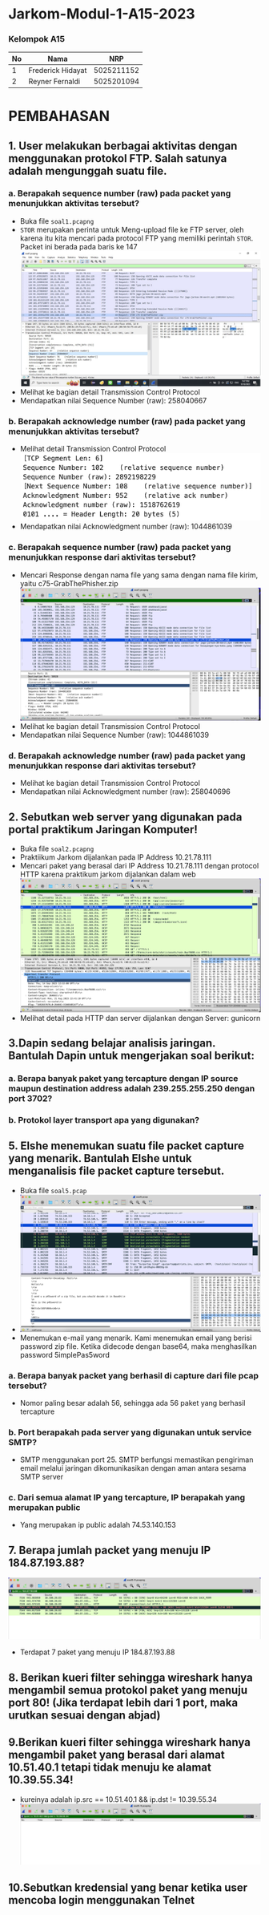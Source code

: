 # Jarkom-Modul-1-A15-2023

### Kelompok A15

| **No** | **Nama**                   | **NRP**    |
| ------ | -------------------------- | ---------- |
| 1      | Frederick Hidayat          | 5025211152 |
| 2      | Reyner Fernaldi            | 5025201094 |


# PEMBAHASAN

## 1. User melakukan berbagai aktivitas dengan menggunakan protokol FTP. Salah satunya adalah mengunggah suatu file.

### a. Berapakah sequence number (raw) pada packet yang menunjukkan aktivitas tersebut?
- Buka file ```soal1.pcapng```
- `STOR` merupakan perinta untuk Meng-upload file ke FTP server, oleh karena itu kita mencari pada protocol FTP yang memiliki perintah `STOR`. Packet ini berada pada baris ke 147
    ![Alt text](img/1a.png?raw=true "Title")
- Melihat ke bagian detail Transmission Control Protocol
- Mendapatkan nilai Sequence Number (raw): 258040667

### b. Berapakah acknowledge number (raw) pada packet yang menunjukkan aktivitas tersebut? 

- Melihat detail Transmission Control Protocol
    ![Alt text](img/1aa.png?raw=true "1a")
- Mendapatkan nilai Acknowledgment number (raw): 1044861039

### c. Berapakah sequence number (raw) pada packet yang menunjukkan response dari aktivitas tersebut?

-  Mencari Response dengan nama file yang sama dengan nama file kirim, yaitu c75-GrabThePhisher.zip
    ![Alt text](img/1c.png?raw=true "1a")
-  Melihat ke bagian detail Transmission Control Protocol
- Mendapatkan nilai Sequence Number (raw): 1044861039

### d. Berapakah acknowledge number (raw) pada packet yang menunjukkan response dari aktivitas tersebut?

-  Melihat ke bagian detail Transmission Control Protocol
- Mendapatkan nilai Acknowledgment number (raw): 258040696

## 2. Sebutkan web server yang digunakan pada portal praktikum Jaringan Komputer!
- Buka file ```soal2.pcapng```
- Praktiikum Jarkom dijalankan pada IP Address 10.21.78.111
- Mencari paket yang berasal dari IP Address 10.21.78.111 dengan protocol HTTP karena praktikum jarkom dijalankan dalam web
![Alt text](img/2.png?raw=true "1a")
- Melihat detail pada HTTP dan server dijalankan dengan Server: gunicorn

## 3.Dapin sedang belajar analisis jaringan. Bantulah Dapin untuk mengerjakan soal berikut:

### a. Berapa banyak paket yang tercapture dengan IP source maupun destination address adalah 239.255.255.250 dengan port 3702?
### b. Protokol layer transport apa yang digunakan?


## 5. Elshe menemukan suatu file packet capture yang menarik. Bantulah Elshe untuk menganalisis file packet capture tersebut.

- Buka file ```soal5.pcap```
- ![Alt text](img/5a.png?raw=true "1a")
- Menemukan e-mail yang menarik. Kami menemukan email yang berisi password zip file. Ketika didecode dengan base64, maka menghasilkan password 5implePas5word
### a. Berapa banyak packet yang berhasil di capture dari file pcap tersebut?

- Nomor paling besar adalah 56, sehingga ada 56 paket yang berhasil tercapture

### b. Port berapakah pada server yang digunakan untuk service SMTP?

- SMTP menggunakan port 25. SMTP berfungsi memastikan pengiriman email melalui jaringan dikomunikasikan dengan aman antara sesama SMTP server

### c. Dari semua alamat IP yang tercapture, IP berapakah yang merupakan public 

- Yang merupakan ip public adalah 74.53.140.153

## 7. Berapa jumlah packet yang menuju IP 184.87.193.88?
![Alt text](img/7.png?raw=true "1a")
- Terdapat 7 paket yang menuju IP 184.87.193.88

## 8. Berikan kueri filter sehingga wireshark hanya mengambil semua protokol paket yang menuju port 80! (Jika terdapat lebih dari 1 port, maka urutkan sesuai dengan abjad)

## 9.Berikan kueri filter sehingga wireshark hanya mengambil paket yang berasal dari alamat 10.51.40.1 tetapi tidak menuju ke alamat 10.39.55.34!

- kureinya adalah ip.src == 10.51.40.1 && ip.dst != 10.39.55.34
    ![Alt text](img/9.png?raw=true "1a")


## 10.Sebutkan kredensial yang benar ketika user mencoba login menggunakan Telnet








